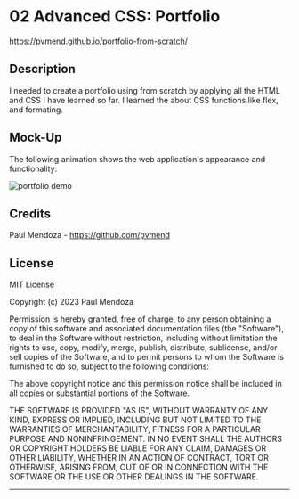 # 02 Advanced CSS: Portfolio

https://pvmend.github.io/portfolio-from-scratch/


## Description

I needed to create a portfolio using from scratch by applying all the HTML and CSS I have learned so far. I learned the about CSS functions like flex, and formating.
 


## Mock-Up

The following animation shows the web application's appearance and functionality:

![portfolio demo](./Assets/02-advanced-css-homework-demo.gif)


## Credits

Paul Mendoza - https://github.com/pvmend

## License

MIT License

Copyright (c) 2023 Paul Mendoza

Permission is hereby granted, free of charge, to any person obtaining a copy
of this software and associated documentation files (the "Software"), to deal
in the Software without restriction, including without limitation the rights
to use, copy, modify, merge, publish, distribute, sublicense, and/or sell
copies of the Software, and to permit persons to whom the Software is
furnished to do so, subject to the following conditions:

The above copyright notice and this permission notice shall be included in all
copies or substantial portions of the Software.

THE SOFTWARE IS PROVIDED "AS IS", WITHOUT WARRANTY OF ANY KIND, EXPRESS OR
IMPLIED, INCLUDING BUT NOT LIMITED TO THE WARRANTIES OF MERCHANTABILITY,
FITNESS FOR A PARTICULAR PURPOSE AND NONINFRINGEMENT. IN NO EVENT SHALL THE
AUTHORS OR COPYRIGHT HOLDERS BE LIABLE FOR ANY CLAIM, DAMAGES OR OTHER
LIABILITY, WHETHER IN AN ACTION OF CONTRACT, TORT OR OTHERWISE, ARISING FROM,
OUT OF OR IN CONNECTION WITH THE SOFTWARE OR THE USE OR OTHER DEALINGS IN THE
SOFTWARE.

---
